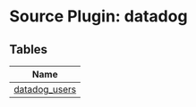 # Source Plugin: datadog
## Tables
| Name          |
| ------------- |
| [datadog_users](datadog_users.md) |